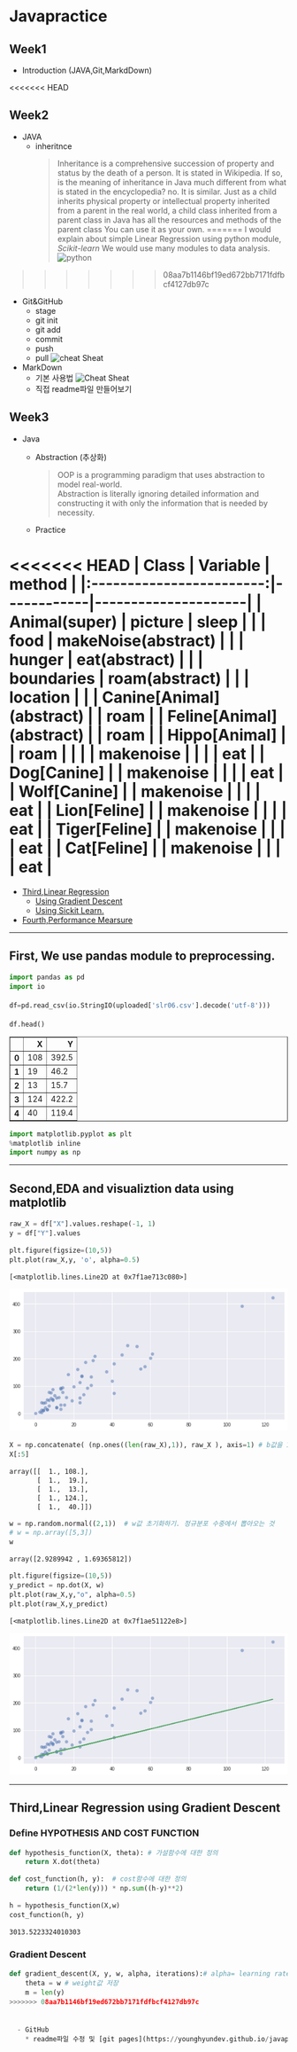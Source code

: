 # Javapractice

## Week1
- Introduction (JAVA,Git,MarkdDown)

<<<<<<< HEAD
## Week2
  - JAVA   
    * inheritnce
      > Inheritance is a comprehensive succession of property and status by the death of a person. It is stated in Wikipedia. If so, is the meaning of inheritance in Java much different from what is stated in the encyclopedia? no. It is similar. Just as a child inherits physical property or intellectual property inherited from a parent in the real world, a child class inherited from a parent class in Java has all the resources and methods of the parent class You can use it as your own.
=======
I would explain about simple Linear Regression using python module, *Scikit-learn*
We would use many modules to data analysis.
![python](https://i.ytimg.com/vi/erfZsVZbGJI/maxresdefault.jpg)
>>>>>>> 08aa7b1146bf19ed672bb7171fdfbcf4127db97c


    
  - Git&GitHub
    * stage
    * git init 
    * git add
    * commit
    * push
    * pull
    ![cheat Sheat](https://zeroturnaround.com/wp-content/uploads/2016/05/Git-Cheat-Sheet-by-RebelLabs.png)
  - MarkDown
    * 기본 사용법
    ![Cheat Sheat](https://i.pinimg.com/originals/33/19/81/3319813c4fd34c1e5d8663ea3a632329.jpg)
    * 직접 readme파일 만들어보기
## Week3
  - Java
    * Abstraction (추상화) 
      > OOP is a programming paradigm that uses abstraction to model real-world.     
      Abstraction is literally ignoring detailed information and constructing it with only the information that is needed by necessity.

    * Practice
    
<<<<<<< HEAD
|           Class          | Variable   | method              |
|:------------------------:|------------|---------------------|
| Animal(super)            | picture    | sleep               |
|                          | food       | makeNoise(abstract) |
|                          | hunger     | eat(abstract)       |
|                          | boundaries | roam(abstract)      |
|                          | location   |                     |
| Canine[Animal] (abstract) |            | roam                |
| Feline[Animal] (abstract) |            | roam                |
| Hippo[Animal]            |            | roam                |
|                          |            | makenoise           |
|                          |            | eat                 |
| Dog[Canine]              |            | makenoise           |
|                          |            | eat                 |
| Wolf[Canine]             |            | makenoise           |
|                          |            | eat                 |
| Lion[Feline]             |            | makenoise           |
|                          |            | eat                 |
| Tiger[Feline]            |            | makenoise           |
|                          |            | eat                 |
| Cat[Feline]              |            | makenoise           |
|                          |            | eat                 |
=======
-    [Third,Linear Regression](#Third,Linear-Regression-using-Gradient-Descent)
       - [Using Gradient Descent](#Gradient-Descent)
       - [Using Sickit Learn.](#Linear-Regression-using-Scikit-Learn)
-    [Fourth,Performance Mearsure](#performance-measure)   

---

## First, We use pandas module to preprocessing.


```python
import pandas as pd
import io

df=pd.read_csv(io.StringIO(uploaded['slr06.csv'].decode('utf-8')))

df.head()
```




<div>
<style scoped>
    .dataframe tbody tr th:only-of-type {
        vertical-align: middle;
    }

    .dataframe tbody tr th {
        vertical-align: top;
    }

    .dataframe thead th {
        text-align: right;
    }
</style>
<table border="1" class="dataframe">
  <thead>
    <tr style="text-align: right;">
      <th></th>
      <th>X</th>
      <th>Y</th>
    </tr>
  </thead>
  <tbody>
    <tr>
      <th>0</th>
      <td>108</td>
      <td>392.5</td>
    </tr>
    <tr>
      <th>1</th>
      <td>19</td>
      <td>46.2</td>
    </tr>
    <tr>
      <th>2</th>
      <td>13</td>
      <td>15.7</td>
    </tr>
    <tr>
      <th>3</th>
      <td>124</td>
      <td>422.2</td>
    </tr>
    <tr>
      <th>4</th>
      <td>40</td>
      <td>119.4</td>
    </tr>
  </tbody>
</table>
</div>




```python
import matplotlib.pyplot as plt
%matplotlib inline
import numpy as np
```

---

## Second,EDA and visualiztion data using matplotlib


```python
raw_X = df["X"].values.reshape(-1, 1)
y = df["Y"].values
```


```python
plt.figure(figsize=(10,5))
plt.plot(raw_X,y, 'o', alpha=0.5)
```




    [<matplotlib.lines.Line2D at 0x7f1ae713c080>]




![pg](output_10_1.png)



```python
X = np.concatenate( (np.ones((len(raw_X),1)), raw_X ), axis=1) # b값을 1로 초기화시켜주기
X[:5]
```




    array([[  1., 108.],
           [  1.,  19.],
           [  1.,  13.],
           [  1., 124.],
           [  1.,  40.]])




```python
w = np.random.normal((2,1))  # w값 초기화하기. 정규분포 수중에서 뽑아오는 것
# w = np.array([5,3])
w
```




    array([2.9289942 , 1.69365812])




```python
plt.figure(figsize=(10,5))
y_predict = np.dot(X, w)
plt.plot(raw_X,y,"o", alpha=0.5)
plt.plot(raw_X,y_predict)
```




    [<matplotlib.lines.Line2D at 0x7f1ae51122e8>]




![png](output_13_1.png)


---

## Third,Linear Regression using Gradient Descent

###  Define HYPOTHESIS AND COST FUNCTION


```python
def hypothesis_function(X, theta): # 가설함수에 대한 정의
    return X.dot(theta)
```


```python
def cost_function(h, y):  # cost함수에 대한 정의
    return (1/(2*len(y))) * np.sum((h-y)**2)
```


```python
h = hypothesis_function(X,w)
cost_function(h, y)
```




    3013.5223324010303



### Gradient Descent


```python
def gradient_descent(X, y, w, alpha, iterations):# alpha= learning rate
    theta = w # weight값 저장
    m = len(y)
>>>>>>> 08aa7b1146bf19ed672bb7171fdfbcf4127db97c
    

  - GitHub
    * readme파일 수정 및 [git pages](https://younghyundev.github.io/javapractice/) 만들어보기
    
